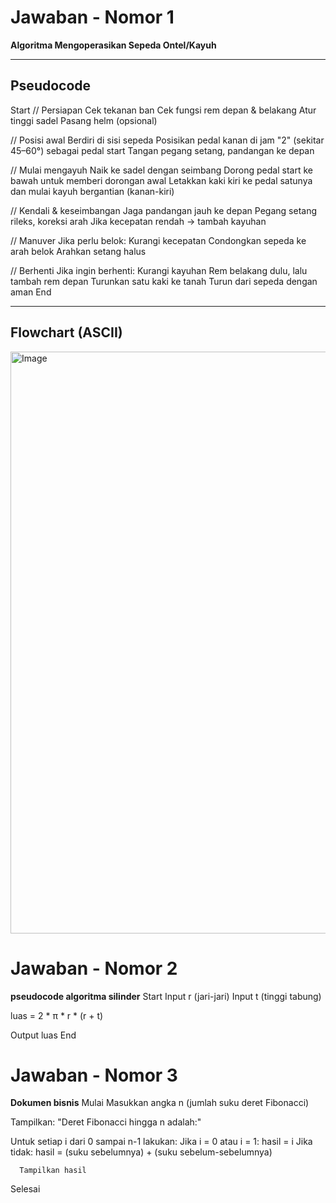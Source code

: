 # Jawaban - Nomor 1  
**Algoritma Mengoperasikan Sepeda Ontel/Kayuh**

---

## Pseudocode
Start
// Persiapan
Cek tekanan ban
Cek fungsi rem depan & belakang
Atur tinggi sadel
Pasang helm (opsional)

// Posisi awal
Berdiri di sisi sepeda
Posisikan pedal kanan di jam "2" (sekitar 45–60°) sebagai pedal start
Tangan pegang setang, pandangan ke depan

// Mulai mengayuh
Naik ke sadel dengan seimbang
Dorong pedal start ke bawah untuk memberi dorongan awal
Letakkan kaki kiri ke pedal satunya dan mulai kayuh bergantian (kanan-kiri)

// Kendali & keseimbangan
Jaga pandangan jauh ke depan
Pegang setang rileks, koreksi arah
Jika kecepatan rendah → tambah kayuhan

// Manuver
Jika perlu belok:
Kurangi kecepatan
Condongkan sepeda ke arah belok
Arahkan setang halus

// Berhenti
Jika ingin berhenti:
Kurangi kayuhan
Rem belakang dulu, lalu tambah rem depan
Turunkan satu kaki ke tanah
Turun dari sepeda dengan aman
End

---

## Flowchart (ASCII)


<img width="631" height="931" alt="Image" src="https://github.com/user-attachments/assets/c136241b-9836-4d3b-a9fb-f567878f512a" />


# Jawaban - Nomor 2
**pseudocode algoritma silinder**
Start
  Input r (jari-jari)
  Input t (tinggi tabung)

  luas = 2 * π * r * (r + t)

  Output luas
End


# Jawaban - Nomor 3 
**Dokumen bisnis**
Mulai
  Masukkan angka n (jumlah suku deret Fibonacci)

  Tampilkan: "Deret Fibonacci hingga n adalah:"

  Untuk setiap i dari 0 sampai n-1 lakukan:
      Jika i = 0 atau i = 1:
          hasil = i
      Jika tidak:
          hasil = (suku sebelumnya) + (suku sebelum-sebelumnya)

      Tampilkan hasil

Selesai

